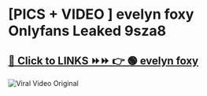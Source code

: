 
 # [PICS + VIDEO ] evelyn foxy Onlyfans Leaked 9sza8

## <h2><a href="https://clipsfans.com/evelyn_foxy&ref=git">🔗 Click to LINKS ⏩⏩ 👉 🟢 evelyn foxy </a></h2>

<a href="https://clipsfans.com/evelyn_foxy&ref=git" rel="nofollow" data-target="animated-image.originalLink"><img src="https://i.ibb.co.com/xMMVF88/686577567.gif" alt="Viral Video Original" style="max-width: 100%; display: inline-block;" data-target="animated-image.originalImage"></a>

